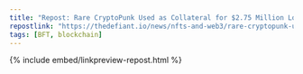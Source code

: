 ```yaml
---
title: "Repost: Rare CryptoPunk Used as Collateral for $2.75 Million Loan - "The Defiant""
repostlink: "https://thedefiant.io/news/nfts-and-web3/rare-cryptopunk-used-as-collateral-for-usd2-75-million-loan"
tags: [BFT, blockchain]
---
```


{% include embed/linkpreview-repost.html %}

